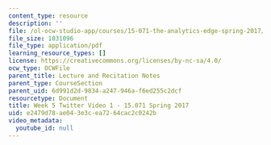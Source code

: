 ```yaml
---
content_type: resource
description: ''
file: /ol-ocw-studio-app/courses/15-071-the-analytics-edge-spring-2017/e2479d78ae043e3cea7264cac2c0242b_MIT15_071S17_Unit5_Twitter.pdf
file_size: 1031096
file_type: application/pdf
learning_resource_types: []
license: https://creativecommons.org/licenses/by-nc-sa/4.0/
ocw_type: OCWFile
parent_title: Lecture and Recitation Notes
parent_type: CourseSection
parent_uid: 6d991d2d-9834-a247-946a-f6ed255c2dcf
resourcetype: Document
title: Week 5 Twitter Video 1 - 15.071 Spring 2017
uid: e2479d78-ae04-3e3c-ea72-64cac2c0242b
video_metadata:
  youtube_id: null
---
```

